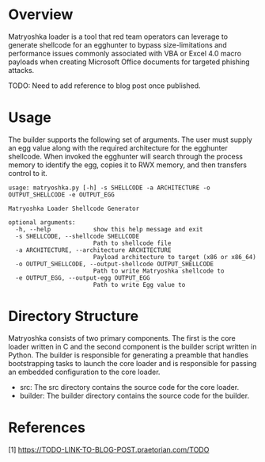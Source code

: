 # Overview
Matryoshka loader is a tool that red team operators can leverage to generate shellcode for an egghunter to bypass size-limitations and performance issues commonly associated with VBA or Excel 4.0 macro payloads when creating Microsoft Office documents for targeted phishing attacks.

TODO: Need to add reference to blog post once published.

# Usage
The builder supports the following set of arguments. The user must supply an egg value along with the required architecture for the egghunter shellcode. When invoked the egghunter will search through the process memory to identify the egg, copies it to RWX memory, and then transfers control to it.

```
usage: matryoshka.py [-h] -s SHELLCODE -a ARCHITECTURE -o OUTPUT_SHELLCODE -e OUTPUT_EGG

Matryoshka Loader Shellcode Generator

optional arguments:
  -h, --help            show this help message and exit
  -s SHELLCODE, --shellcode SHELLCODE
                        Path to shellcode file
  -a ARCHITECTURE, --architecture ARCHITECTURE
                        Payload architecture to target (x86 or x86_64)
  -o OUTPUT_SHELLCODE, --output-shellcode OUTPUT_SHELLCODE
                        Path to write Matryoshka shellcode to
  -e OUTPUT_EGG, --output-egg OUTPUT_EGG
                        Path to write Egg value to
````

# Directory Structure
Matryoshka consists of two primary components. The first is the core loader written in C and the second component is the builder script written in Python. The builder is responsible for generating a preamble that handles bootstrapping tasks to launch the core loader and is responsible for passing an embedded configuration to the core loader.

- src: The src directory contains the source code for the core loader.
- builder: The builder directory contains the source code for the builder.

# References
[1] https://TODO-LINK-TO-BLOG-POST.praetorian.com/TODO
